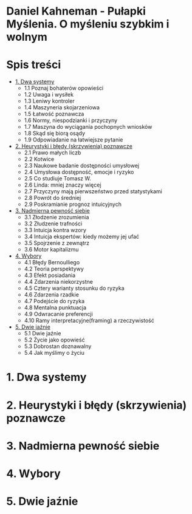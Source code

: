 Daniel Kahneman - Pułapki Myślenia. O myśleniu szybkim i wolnym
===============================================================
# Spis treści
* [1. Dwa systemy](#1.-dwa-systemy)
    * 1.1 Poznaj bohaterów opowieści
    * 1.2 Uwaga i wysiłek
    * 1.3 Leniwy kontroler
    * 1.4 Maszyneria skojarzeniowa
    * 1.5 Łatwość poznawcza
    * 1.6 Normy, niespodzianki i przyczyny
    * 1.7 Maszyna do wyciągania pochopnych wniosków
    * 1.8 Skąd się biorą osądy
    * 1.9 Odpowiadanie na łatwiejsze pytanie
* [2. Heurystyki i błędy (skrzywienia) poznawcze](#2.-heurystyki-i-błędy(skrzywienia)-poznawcze)
    * 2.1 Prawo małych liczb
    * 2.2 Kotwice
    * 2.3 Naukowe badanie dostępności umysłowej
    * 2.4 Umysłowa dostępność, emocje i ryzyko
    * 2.5 Co studiuje Tomasz W.
    * 2.6 Linda: mniej znaczy więcej
    * 2.7 Przyczyny mają pierwszeństwo przed statystykami
    * 2.8 Powrót do średniej
    * 2.9 Poskramianie prognoz intuicyjnych
* [3. Nadmierna pewność siebie](#3.-nadmierna-pewność-siebie)
    * 3.1 Złodzenie zrozumienia
    * 3.2 Złudzenie trafności
    * 3.3 Intuicja kontra wzory
    * 3.4 Intuicja ekspertów: kiedy możemy jej ufać
    * 3.5 Spojrzenie z zewnątrz
    * 3.6 Motor kapitalizmu
* [4. Wybory](#4.-wybory)
    * 4.1 Błędy Bernoulliego
    * 4.2 Teoria perspektywy
    * 4.3 Efekt posiadania
    * 4.4 Zdarzenia niekorzystne
    * 4.5 Cztery warianty stosunku do ryzyka
    * 4.6 Zdarzenia rzadkie
    * 4.7 Podejście do ryzyka
    * 4.8 Mentalna punktuacja
    * 4.9 Odwracanie preferencji
    * 4.10 Ramy interpretacyjne(framing) a rzeczywistość
* [5. Dwie jaźnie](#5.-dwie-jaźnie)
    * 5.1 Dwie jaźnie
    * 5.2 Życie jako opowieść
    * 5.3 Dobrostan doznawalny
    * 5.4 Jak myślimy o życiu

# 1. Dwa systemy
# 2. Heurystyki i błędy (skrzywienia) poznawcze
# 3. Nadmierna pewność siebie
# 4. Wybory
# 5. Dwie jaźnie
